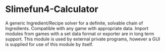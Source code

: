 # Slimefun4-Calculator
A generic Ingredient/Recipe solver for a definite, solvable chain of Ingredients.
Compatible with any game with appropriate data. Import modules from games with a set data format or exporter are in long term support.
This module is used by external private programs, however a GUI is supplied for use of this module by itself.